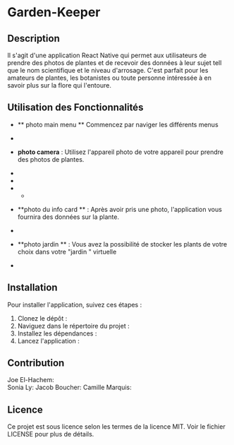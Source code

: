 # Garden-Keeper


## Description

Il s'agit d'une application React Native qui permet aux utilisateurs de prendre des photos de plantes et de recevoir des données à leur sujet tell que le nom scientifique et le niveau d'arrosage. C'est parfait pour les amateurs de plantes, les botanistes ou toute personne intéressée à en savoir plus sur la flore qui l'entoure.

## Utilisation des Fonctionnalités

- ** photo main menu ** Commencez par naviger les différents menus


- 
- **photo camera** : Utilisez l'appareil photo de votre appareil pour prendre des photos de plantes.
- 

-
- - 
- **photo du info card ** : Après avoir pris une photo, l'application vous fournira des données sur la plante.
- 
- **photo jardin ** : Vous avez la possibilité de stocker les plants de votre choix dans votre "jardin " virtuelle

- 
## Installation

Pour installer l'application, suivez ces étapes :

1. Clonez le dépôt : 
2. Naviguez dans le répertoire du projet : 
3. Installez les dépendances : 
4. Lancez l'application : 



## Contribution

Joe El-Hachem:  
Sonia Ly:
Jacob Boucher:
Camille Marquis:

## Licence

Ce projet est sous licence selon les termes de la licence MIT. Voir le fichier LICENSE pour plus de détails.
